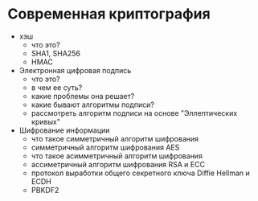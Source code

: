 # Современная криптография


- хэш
    - что это?
    - SHA1, SHA256
    - HMAC
- Электронная цифровая подпись
    - что это?
    - в чем ее суть?
    - какие проблемы она решает?
    - какие бывают алгоритмы подписи?
    - рассмотреть алгоритм подписи на основе "Эллептических кривых"
- Шифрование информации
    - что такое симметричный алгоритм шифрования
    - симметричный алгоритм шифрования AES
    - что такое асимметричный алгоритм шифрования
    - ассиметричный алгоритм шифрования RSA и ECC
    - протокол выработки общего секретного ключа Diffie Hellman и ECDH
    - PBKDF2




